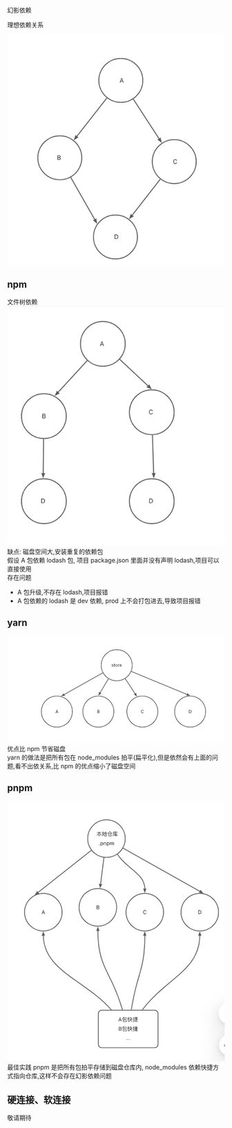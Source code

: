 幻影依赖

理想依赖关系

![理想依赖关系](image.png)

## npm

文件树依赖
![npm文件树依赖](image-1.png)
缺点: 磁盘空间大,安装重复的依赖包  
假设 A 包依赖 lodash 包, 项目 package.json 里面并没有声明 lodash,项目可以直接使用  
存在问题

- A 包升级,不存在 lodash,项目报错
- A 包依赖的 lodash 是 dev 依赖, prod 上不会打包进去,导致项目报错

## yarn

![yarn](image-2.png)
优点比 npm 节省磁盘  
yarn 的做法是把所有包在 node_modules 拍平(扁平化),但是依然会有上面的问题,看不出依关系,比 npm 的优点缩小了磁盘空间

## pnpm

![pnpm](image-3.png)
最佳实践
pnpm 是把所有包拍平存储到磁盘仓库内, node_modules 依赖快捷方式指向仓库,这样不会存在幻影依赖问题

## 硬连接、软连接

敬请期待
